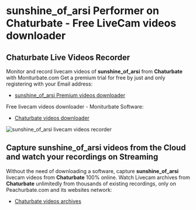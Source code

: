 # sunshine_of_arsi Performer on Chaturbate - Free LiveCam videos downloader

## Chaturbate Live Videos Recorder

Monitor and record livecam videos of **sunshine_of_arsi** from **Chaturbate** with Moniturbate.com
Get a premium trial for free by just and only registering with your Email address:
* [sunshine_of_arsi Premium videos downloader](https://moniturbate.com/request-demo-licence-key.html)

Free livecam videos downloader - Moniturbate Software:
* [Chaturbate videos downloader](https://moniturbate.com/moniturbate-download-software.html)

![sunshine_of_arsi livecam videos recorder](https://peachurnet.com/templates/moniturbate-software.png)


## Capture sunshine_of_arsi videos from the Cloud and watch your recordings on Streaming

Without the need of downloading a software, capture **sunshine_of_arsi** livecam videos from **Chaturbate** 100% online.
Watch Livecam archives from **Chaturbate** unlimitedly from thousands of existing recordings, only on Peachurbate.com and its websites network:
* [Chaturbate videos archives](https://peachurnet.com/)
